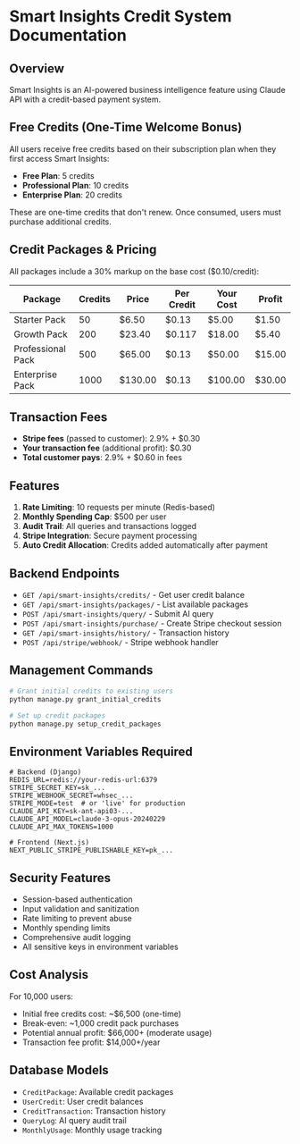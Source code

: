 # Smart Insights Credit System Documentation

## Overview
Smart Insights is an AI-powered business intelligence feature using Claude API with a credit-based payment system.

## Free Credits (One-Time Welcome Bonus)
All users receive free credits based on their subscription plan when they first access Smart Insights:

- **Free Plan**: 5 credits
- **Professional Plan**: 10 credits  
- **Enterprise Plan**: 20 credits

These are one-time credits that don't renew. Once consumed, users must purchase additional credits.

## Credit Packages & Pricing
All packages include a 30% markup on the base cost ($0.10/credit):

| Package | Credits | Price | Per Credit | Your Cost | Profit |
|---------|---------|-------|------------|-----------|---------|
| Starter Pack | 50 | $6.50 | $0.13 | $5.00 | $1.50 |
| Growth Pack | 200 | $23.40 | $0.117 | $18.00 | $5.40 |
| Professional Pack | 500 | $65.00 | $0.13 | $50.00 | $15.00 |
| Enterprise Pack | 1000 | $130.00 | $0.13 | $100.00 | $30.00 |

## Transaction Fees
- **Stripe fees** (passed to customer): 2.9% + $0.30
- **Your transaction fee** (additional profit): $0.30
- **Total customer pays**: 2.9% + $0.60 in fees

## Features
1. **Rate Limiting**: 10 requests per minute (Redis-based)
2. **Monthly Spending Cap**: $500 per user
3. **Audit Trail**: All queries and transactions logged
4. **Stripe Integration**: Secure payment processing
5. **Auto Credit Allocation**: Credits added automatically after payment

## Backend Endpoints
- `GET /api/smart-insights/credits/` - Get user credit balance
- `GET /api/smart-insights/packages/` - List available packages
- `POST /api/smart-insights/query/` - Submit AI query
- `POST /api/smart-insights/purchase/` - Create Stripe checkout session
- `GET /api/smart-insights/history/` - Transaction history
- `POST /api/stripe/webhook/` - Stripe webhook handler

## Management Commands
```bash
# Grant initial credits to existing users
python manage.py grant_initial_credits

# Set up credit packages
python manage.py setup_credit_packages
```

## Environment Variables Required
```
# Backend (Django)
REDIS_URL=redis://your-redis-url:6379
STRIPE_SECRET_KEY=sk_...
STRIPE_WEBHOOK_SECRET=whsec_...
STRIPE_MODE=test  # or 'live' for production
CLAUDE_API_KEY=sk-ant-api03-...
CLAUDE_API_MODEL=claude-3-opus-20240229
CLAUDE_API_MAX_TOKENS=1000

# Frontend (Next.js)
NEXT_PUBLIC_STRIPE_PUBLISHABLE_KEY=pk_...
```

## Security Features
- Session-based authentication
- Input validation and sanitization
- Rate limiting to prevent abuse
- Monthly spending limits
- Comprehensive audit logging
- All sensitive keys in environment variables

## Cost Analysis
For 10,000 users:
- Initial free credits cost: ~$6,500 (one-time)
- Break-even: ~1,000 credit pack purchases
- Potential annual profit: $66,000+ (moderate usage)
- Transaction fee profit: $14,000+/year

## Database Models
- `CreditPackage`: Available credit packages
- `UserCredit`: User credit balances
- `CreditTransaction`: Transaction history
- `QueryLog`: AI query audit trail
- `MonthlyUsage`: Monthly usage tracking